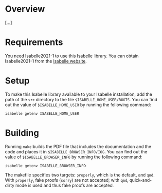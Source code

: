 Overview
========

[…]


Requirements
============

You need Isabelle2021-1 to use this Isabelle library. You can obtain
Isabelle2021-1 from the [Isabelle website][isabelle].

[isabelle]:
    https://isabelle.in.tum.de/
    "Isabelle"


Setup
=====

To make this Isabelle library available to your Isabelle installation,
add the path of the `src` directory to the file
`$ISABELLE_HOME_USER/ROOTS`. You can find out the value of
`$ISABELLE_HOME_USER` by running the following command:

    isabelle getenv ISABELLE_HOME_USER


Building
========

Running `make` builds the PDF file that includes the documentation and
the code and places it in `$ISABELLE_BROWSER_INFO/IOG`. You can find out
the value of `$ISABELLE_BROWSER_INFO` by running the following command:

    isabelle getenv ISABELLE_BROWSER_INFO

The makefile specifies two targets: `properly`, which is the default,
and `qnd`. With `properly`, fake proofs (`sorry`) are not accepted; with
`qnd`, quick-and-dirty mode is used and thus fake proofs are accepted.
